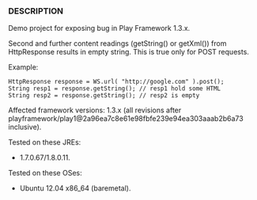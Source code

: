 ### DESCRIPTION

Demo project for exposing bug in Play Framework 1.3.x.

Second and further content readings (getString() or getXml()) from HttpResponse results in empty string. This is true only for POST requests.

Example:
```
HttpResponse response = WS.url( "http://google.com" ).post();
String resp1 = response.getString(); // resp1 hold some HTML
String resp2 = response.getString(); // resp2 is empty
```

Affected framework versions: 1.3.x (all revisions after playframework/play1@2a96ea7c8e61e98fbfe239e94ea303aaab2b6a73 inclusive).

Tested on these JREs:
* 1.7.0.67/1.8.0.11.

Tested on these OSes:
* Ubuntu 12.04 x86_64 (baremetal).

